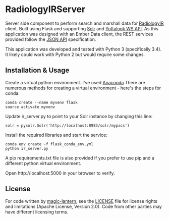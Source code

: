 # RadiologyIRServer
Server side component to perform search and marshall data for [RadiologyIR](https://github.com/magic-lantern/RadiologyIR) client. Built using Flask and supporting [Solr](http://lucene.apache.org/solr/) and [Yottalook WS API](http://yottalook.com/api). As this application was designed with an Ember Data client, the REST services provided follow the [JSON API](jsonapi.org) specification.

This application was developed and tested with Python 3 (specifically 3.4). It likely could work with Python 2 but would require some changes.

## Installation & Usage

Create a virtual python environment. I've used [Anaconda](https://www.continuum.io/downloads) There are numerous methods for creating a virtual environment - here's the steps for conda:

```
conda create --name myvenv flask
source activate myvenv
```

Update ir_server.py to point to your Solr instance by changing this line:

```
solr = pysolr.Solr('http://localhost:8983/solr/mypacs')
```

Install the required libraries and start the service:

```
conda env create -f flask_conda_env.yml
python ir_server.py
```
A pip requirements.txt file is also provided if you prefer to use pip and a different python virtual environment.

Open http://localhost:5000 in your browser to verify.

## License

For code written by [magic-lantern](https://github.com/magic-lantern), see the [LICENSE](LICENSE.md) file for license rights and limitations (Apache License, Version 2.0).
Code from other parties may have different licensing terms.
